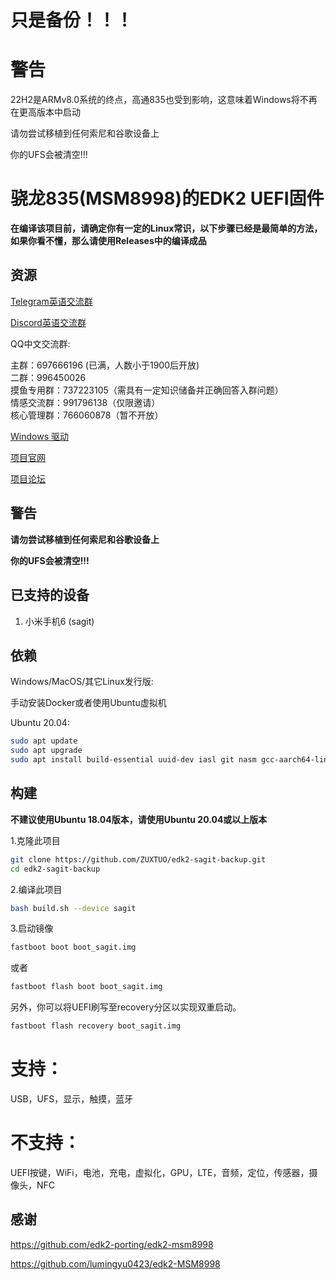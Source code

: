 # 只是备份！！！

# 警告

22H2是ARMv8.0系统的终点，高通835也受到影响，这意味着Windows将不再在更高版本中启动

请勿尝试移植到任何索尼和谷歌设备上

你的UFS会被清空!!!

# 骁龙835(MSM8998)的EDK2 UEFI固件

**在编译该项目前，请确定你有一定的Linux常识，以下步骤已经是最简单的方法，如果你看不懂，那么请使用Releases中的编译成品**

## 资源

[Telegram英语交流群](https://t.me/joinchat/MNjTmBqHIokjweeN0SpoyA)

[Discord英语交流群](https://discord.gg/XXBWfag)

QQ中文交流群: 

主群：697666196 (已满，人数小于1900后开放)  
二群：996450026        
摸鱼专用群：737223105（需具有一定知识储备并正确回答入群问题）     
情感交流群：991796138（仅限邀请）       
核心管理群：766060878（暂不开放）     

[Windows 驱动](https://github.com/edk2-porting/WOA-Drivers)

[项目官网](https://renegade-project.org/)

[项目论坛](https://forum.renegade-project.org/)


## 警告

**请勿尝试移植到任何索尼和谷歌设备上**

**你的UFS会被清空!!!**

## 已支持的设备

1. 小米手机6 (sagit)

## 依赖

Windows/MacOS/其它Linux发行版:

手动安装Docker或者使用Ubuntu虚拟机

Ubuntu 20.04:

```bash
sudo apt update
sudo apt upgrade
sudo apt install build-essential uuid-dev iasl git nasm gcc-aarch64-linux-gnu abootimg python3-distutils python3-pil python3-git gettext
```

## 构建

**不建议使用Ubuntu 18.04版本，请使用Ubuntu 20.04或以上版本**

1.克隆此项目

```bash
git clone https://github.com/ZUXTUO/edk2-sagit-backup.git
cd edk2-sagit-backup
```

2.编译此项目

```bash
bash build.sh --device sagit
```

3.启动镜像

```bash
fastboot boot boot_sagit.img
```
或者
```bash
fastboot flash boot boot_sagit.img
```

另外，你可以将UEFI刷写至recovery分区以实现双重启动。

```bash
fastboot flash recovery boot_sagit.img
```

# 支持：
USB，UFS，显示，触摸，蓝牙

# 不支持：
UEFI按键，WiFi，电池，充电，虚拟化，GPU，LTE，音频，定位，传感器，摄像头，NFC

## 感谢

https://github.com/edk2-porting/edk2-msm8998

https://github.com/lumingyu0423/edk2-MSM8998
